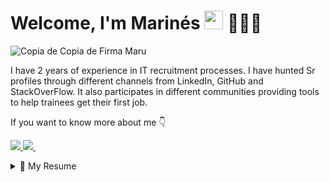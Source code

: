 # Welcome, I'm Marinés <img src="https://user-images.githubusercontent.com/1303154/88677602-1635ba80-d120-11ea-84d8-d263ba5fc3c0.gif" width="30"> 👩🏾‍💻

![Copia de Copia de Firma Maru](https://user-images.githubusercontent.com/84033821/166334171-27bea3f9-5d8c-4221-8c20-9883b054f335.jpg)

I have 2 years of experience in IT recruitment processes. I have hunted Sr profiles through different channels from LinkedIn, GitHub and StackOverFlow.
It also participates in different communities providing tools to help trainees get their first job.


</p>
If you want to know more about me 👇
</p>

</p>

<a href="https://www.linkedin.com/in/marinesdiaz/">
<img src="https://img.shields.io/badge/linkedin-%230077B5.svg?&style=for-the-badge&logo=linkedin&logoColor=white" />

<a href="https://t.me/@Marines_Diaz">
<img src="https://img.shields.io/badge/telegram-%230077B5.svg?&style=for-the-badge&logo=telegram&logoColor=white" />        
</a>&nbsp;&nbsp;

</p>
<details>
  <summary>📃 My Resume</summary>
</p>
  
## 💻 Experience 
</p>


🕵️ **It Source**\
📆 2022 - moment\
📍 **Randstad Argentina** 
  
🕵️ **It Recruiter**\
📆 2020 - 2022 \
📍 **Eficacia RH** 

</p>

## 📖 Education
</p>

📍  Diploma in Gamification - UTN 
📆 2021 - 2021

📍 Degree in Human Resources - UCASAL 
📆 2014 - 2019
</p>


</p>
<details>
  <summary>📃 My Box of Recruiting </summary>
</p>

🔎 Hunting for:

- X-Ray Google

- Search for GitHub

- StackOverFlow 

- GreenHouse

- Angelist

- Hiring Room

- Groups of Telegram/Discord
 
  
